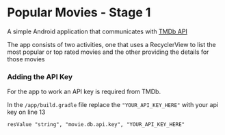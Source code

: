 # Popular Movies - Stage 1

A simple Android application that communicates with [TMDb API](https://www.themoviedb.org/documentation/api)

The app consists of two activities, one that uses a RecyclerView to list the most popular or top rated movies and the other providing the details for those movies

### Adding the API Key
For the app to work an API key is required from TMDb. 

In the `/app/build.gradle` file replace the `"YOUR_API_KEY_HERE"` with your api key on line 13
```
resValue "string", "movie.db.api.key", "YOUR_API_KEY_HERE"
```